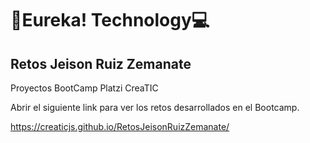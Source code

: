 # 🤖Eureka! Technology💻

## Retos Jeison Ruiz Zemanate 
Proyectos BootCamp Platzi CreaTIC

Abrir el siguiente link para ver los retos desarrollados en el Bootcamp. 

https://creaticjs.github.io/RetosJeisonRuizZemanate/
